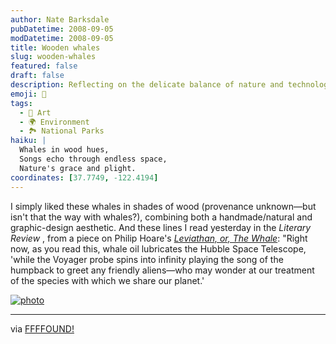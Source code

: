```yaml
---
author: Nate Barksdale
pubDatetime: 2008-09-05
modDatetime: 2008-09-05
title: Wooden whales
slug: wooden-whales
featured: false
draft: false
description: Reflecting on the delicate balance of nature and technology through the lens of whales and human fascination.
emoji: 🐋
tags:
  - 🎨 Art
  - 🌍 Environment
  - 🏞️ National Parks
haiku: |
  Whales in wood hues,  
  Songs echo through endless space,  
  Nature's grace and plight.
coordinates: [37.7749, -122.4194]
---
```


I simply liked these whales in shades of wood (provenance unknown—but isn't that the way with whales?), combining both a handmade/natural and graphic-design aesthetic. And these lines I read yesterday in the _Literary Review_ , from a piece on Philip Hoare's [_Leviathan, or, The Whale_](https://www.google.com/search?q=%22_Leviathan%2C%20or%2C%20The%20Whale_%22%20amazon.com): "Right now, as you read this, whale oil lubricates the Hubble Space Telescope, 'while the Voyager probe spins into infinity playing the song of the humpback to greet any friendly aliens—who may wonder at our treatment of the species with which we share our planet.'

[![photo](http://culture-making.com/media/4616ca44511cd42021fe4f5377614b07d98cd58a_m.jpg)](http://ffffound.com/image/4616ca44511cd42021fe4f5377614b07d98cd58a)

---

via [FFFFOUND!](https://www.google.com/search?q=%22FFFFOUND%21%22%20ffffound.com)
